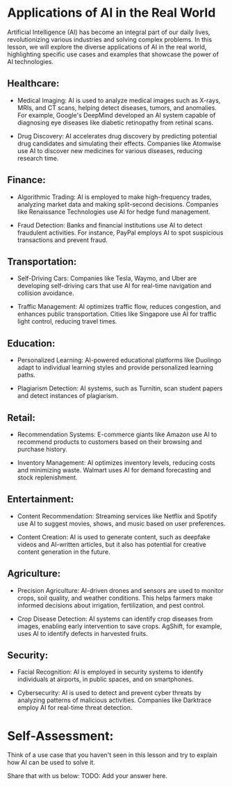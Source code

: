 # Applications of AI in the Real World

Artificial Intelligence (AI) has become an integral part of our daily lives, revolutionizing various industries and solving complex problems. In this lesson, we will explore the diverse applications of AI in the real world, highlighting specific use cases and examples that showcase the power of AI technologies.

## Healthcare:

- Medical Imaging: AI is used to analyze medical images such as X-rays, MRIs, and CT scans, helping detect diseases, tumors, and anomalies. For example, Google's DeepMind developed an AI system capable of diagnosing eye diseases like diabetic retinopathy from retinal scans.

- Drug Discovery: AI accelerates drug discovery by predicting potential drug candidates and simulating their effects. Companies like Atomwise use AI to discover new medicines for various diseases, reducing research time.

## Finance:

- Algorithmic Trading: AI is employed to make high-frequency trades, analyzing market data and making split-second decisions. Companies like Renaissance Technologies use AI for hedge fund management.

- Fraud Detection: Banks and financial institutions use AI to detect fraudulent activities. For instance, PayPal employs AI to spot suspicious transactions and prevent fraud.

## Transportation:

- Self-Driving Cars: Companies like Tesla, Waymo, and Uber are developing self-driving cars that use AI for real-time navigation and collision avoidance.

- Traffic Management: AI optimizes traffic flow, reduces congestion, and enhances public transportation. Cities like Singapore use AI for traffic light control, reducing travel times.

## Education:

- Personalized Learning: AI-powered educational platforms like Duolingo adapt to individual learning styles and provide personalized learning paths.

- Plagiarism Detection: AI systems, such as Turnitin, scan student papers and detect instances of plagiarism.

## Retail:

- Recommendation Systems: E-commerce giants like Amazon use AI to recommend products to customers based on their browsing and purchase history.

- Inventory Management: AI optimizes inventory levels, reducing costs and minimizing waste. Walmart uses AI for demand forecasting and stock replenishment.

## Entertainment:

- Content Recommendation: Streaming services like Netflix and Spotify use AI to suggest movies, shows, and music based on user preferences.

- Content Creation: AI is used to generate content, such as deepfake videos and AI-written articles, but it also has potential for creative content generation in the future.

## Agriculture:

- Precision Agriculture: AI-driven drones and sensors are used to monitor crops, soil quality, and weather conditions. This helps farmers make informed decisions about irrigation, fertilization, and pest control.

- Crop Disease Detection: AI systems can identify crop diseases from images, enabling early intervention to save crops. AgShift, for example, uses AI to identify defects in harvested fruits.

## Security:

- Facial Recognition: AI is employed in security systems to identify individuals at airports, in public spaces, and on smartphones.

- Cybersecurity: AI is used to detect and prevent cyber threats by analyzing patterns of malicious activities. Companies like Darktrace employ AI for real-time threat detection.

# Self-Assessment:

Think of a use case that you haven't seen in this lesson and try to explain how AI can be used to solve it.

Share that with us below:
TODO: Add your answer here.

